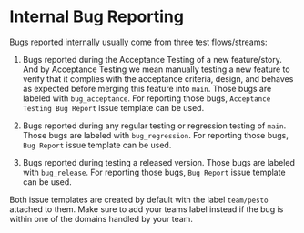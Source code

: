 # Internal Bug Reporting

Bugs reported internally usually come from three test flows/streams:

 1) Bugs reported during the Acceptance Testing of a new feature/story. And by Acceptance Testing we mean manually testing a new feature to verify that it complies with the acceptance criteria, design, and behaves as expected before merging this feature into `main`. Those bugs are labeled with `bug_acceptance`. For reporting those bugs, `Acceptance Testing Bug Report` issue template can be used.

 2) Bugs reported during any regular testing or regression testing of `main`. Those bugs are labeled with `bug_regression`. For reporting those bugs, `Bug Report` issue template can be used.

 3)  Bugs reported during testing a released version. Those bugs are labeled with `bug_release`. For reporting those bugs, `Bug Report` issue template can be used.


 Both issue templates are created by default with the label `team/pesto` attached to them. Make sure to add your teams label instead if the bug is within one of the domains handled by your team.
